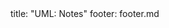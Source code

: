 <frontmatter>
title: "UML: Notes"
footer: footer.md
</frontmatter>

<include src="navbar.md" boilerplate />

<include src="container-inPage-asFlat.md" boilerplate />